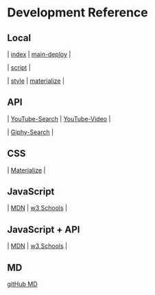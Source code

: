 # Development Reference
## Local
| [index](/Project1/index.html) | [main-deploy](https://abbylopezm.github.io/Project1/) |  

| [script](/Project1/assets/js/script.js) |

| [style](/Project1/assets/css/style.css) | [materialize](/Project1/materialize/css/materialize.css) |  
## API
| [YouTube-Search](https://developers.google.com/youtube/v3/docs/search/list)  |  [YouTube-Video](https://developers.google.com/youtube/v3/docs/videos/list) |

| [Giphy-Search](https://developers.giphy.com/docs/api/endpoint#search) |
## CSS
| [Materialize](https://materializecss.com/) |
## JavaScript
| [MDN](https://developer.mozilla.org/en-US/docs/Web/JavaScript) | [w3 Schools](https://www.w3schools.com/jsref) |

 
## JavaScript + API
| [MDN](https://developer.mozilla.org/en-US/docs/Web/API) | [w3 Schools](https://www.w3schools.com/jsref/api_console.asp) |


## MD
[gitHub MD](https://github.com/adam-p/markdown-here/wiki/Markdown-Cheatsheet#links)